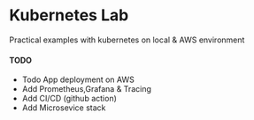 # Kubernetes Lab
Practical examples with kubernetes on local & AWS environment

#### TODO ####
- Todo App deployment on AWS 
- Add Prometheus,Grafana & Tracing
- Add CI/CD (github action)
- Add Microsevice stack 

